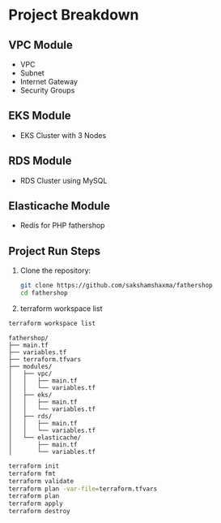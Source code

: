 # Project Breakdown

## VPC Module

- VPC
- Subnet
- Internet Gateway
- Security Groups

## EKS Module

- EKS Cluster with 3 Nodes

## RDS Module

- RDS Cluster using MySQL

## Elasticache Module

- Redis for PHP fathershop

## Project Run Steps

1. Clone the repository:

   ```bash
   git clone https://github.com/sakshamshaxma/fathershop
   cd fathershop
   ```

2. terraform workspace list

```bash
terraform workspace list
```

```plaintext
fathershop/
├── main.tf
├── variables.tf
├── terraform.tfvars
├── modules/
│   ├── vpc/
│   │   ├── main.tf
│   │   └── variables.tf
│   ├── eks/
│   │   ├── main.tf
│   │   └── variables.tf
│   ├── rds/
│   │   ├── main.tf
│   │   └── variables.tf
│   └── elasticache/
│       ├── main.tf
│       └── variables.tf
```

```bash
terraform init
terraform fmt
terraform validate
terraform plan -var-file=terraform.tfvars
terraform plan
terraform apply
terraform destroy
```

